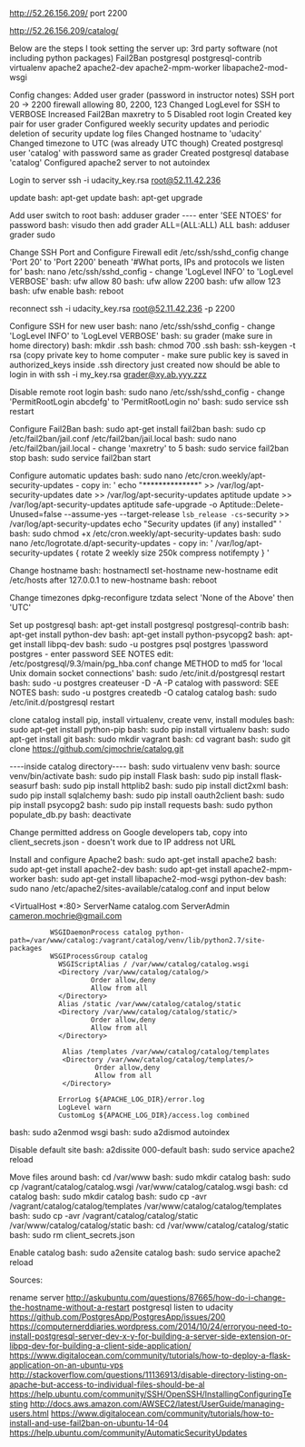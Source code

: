 http://52.26.156.209/
port 2200

http://52.26.156.209/catalog/

Below are the steps I took setting the server up:
3rd party software (not including python packages)
Fail2Ban
postgresql postgresql-contrib
virtualenv
apache2
apache2-dev
apache2-mpm-worker
libapache2-mod-wsgi

Config changes:
Added user grader (password in instructor notes)
SSH port 20 -> 2200
firewall allowing 80, 2200, 123
Changed LogLevel for SSH to VERBOSE
Increased Fail2Ban maxretry to 5
Disabled root login
Created key pair for user grader
Configured weekly security updates and periodic deletion of security update log files
Changed hostname to 'udacity'
Changed timezone to UTC (was already UTC though)
Created postgresql user 'catalog' with password same as grader
Created postgresql database 'catalog'
Configured apache2 server to not autoindex



Login to server
ssh -i udacity_key.rsa root@52.11.42.236

update
bash: apt-get update
bash: apt-get upgrade

Add user
switch to root
bash: adduser grader ---- enter 'SEE NTOES' for password
bash: visudo  then add grader ALL=(ALL:ALL) ALL
bash: adduser grader sudo

Change SSH Port and Configure Firewall
edit /etc/ssh/sshd_config change 'Port 20' to 'Port 2200' beneath '#What ports, IPs and protocols we listen for'
bash: nano /etc/ssh/sshd_config - change 'LogLevel INFO' to 'LogLevel VERBOSE'
bash: ufw allow 80
bash: ufw allow 2200
bash: ufw allow 123
bash: ufw enable
bash: reboot

reconnect
ssh -i udacity_key.rsa root@52.11.42.236  -p 2200

Configure SSH for new user
bash: nano /etc/ssh/sshd_config - change 'LogLevel INFO' to 'LogLevel VERBOSE'
bash: su grader
(make sure in home directory)
bash: mkdir .ssh
bash: chmod 700 .ssh
bash: ssh-keygen -t rsa
(copy private key to home computer - make sure public key is saved in authorized_keys inside .ssh directory just created
now should be able to login in with ssh -i my_key.rsa grader@xy.ab.yyy.zzz

Disable remote root login
bash: sudo nano /etc/ssh/sshd_config - change 'PermitRootLogin abcdefg' to 'PermitRootLogin no'
bash: sudo service ssh restart

Configure Fail2Ban
bash: sudo apt-get install fail2ban
bash: sudo cp /etc/fail2ban/jail.conf /etc/fail2ban/jail.local
bash: sudo nano /etc/fail2ban/jail.local - change 'maxretry' to 5
bash: sudo service fail2ban stop
bash: sudo service fail2ban start

Configure automatic updates
bash: sudo nano /etc/cron.weekly/apt-security-updates - copy in: 
'
echo "**************" >> /var/log/apt-security-updates
date >> /var/log/apt-security-updates
aptitude update >> /var/log/apt-security-updates
aptitude safe-upgrade -o Aptitude::Delete-Unused=false --assume-yes --target-release `lsb_release -cs`-security >> /var/log/apt-security-updates
echo "Security updates (if any) installed"
'
bash: sudo chmod +x /etc/cron.weekly/apt-security-updates
bash: sudo nano /etc/logrotate.d/apt-security-updates - copy in:
     '
       /var/log/apt-security-updates {
        rotate 2
        weekly
        size 250k
        compress
        notifempty
     }
     '

Change hostname
bash: hostnamectl set-hostname new-hostname
edit /etc/hosts after 127.0.0.1 to new-hostname
bash: reboot


Change timezones
dpkg-reconfigure tzdata  select 'None of the Above' then 'UTC'


Set up postgresql
bash: apt-get install postgresql postgresql-contrib
bash: apt-get install python-dev
bash: apt-get install python-psycopg2
bash: apt-get install libpq-dev
bash: sudo -u postgres psql postgres
     \password postgres - enter password SEE NOTES
edit: /etc/postgresql/9.3/main/pg_hba.conf change METHOD to md5 for 'local Unix domain socket connections'
bash: sudo /etc/init.d/postgresql restart
bash: sudo -u postgres createuser -D -A -P catalog with password: SEE NOTES
bash: sudo -u postgres createdb -O catalog catalog
bash: sudo /etc/init.d/postgresql restart


clone catalog
install pip, install virtualenv, create venv, install modules
bash: sudo apt-get install python-pip 
bash: sudo pip install virtualenv 
bash: sudo apt-get install git
bash: sudo mkdir vagrant
bash: cd vagrant
bash: sudo git clone https://github.com/cjmochrie/catalog.git


----inside catalog directory----
bash: sudo virtualenv venv
bash: source venv/bin/activate 
bash: sudo pip install Flask
bash: sudo pip install flask-seasurf
bash: sudo pip install httplib2
bash: sudo pip install dict2xml
bash: sudo pip install sqlalchemy
bash: sudo pip install oauth2client
bash: sudo pip install psycopg2
bash: sudo pip install requests
bash: sudo python populate_db.py
bash: deactivate

Change permitted address on Google developers tab, copy into client_secrets.json - doesn't work due to IP address not URL

Install and configure Apache2
bash: sudo apt-get install apache2
bash: sudo apt-get install apache2-dev
bash: sudo apt-get install apache2-mpm-worker
bash: sudo apt-get install libapache2-mod-wsgi python-dev
bash: sudo nano /etc/apache2/sites-available/catalog.conf and input below

<VirtualHost *:80>
                ServerName catalog.com
                ServerAdmin cameron.mochrie@gmail.com

              WSGIDaemonProcess catalog python-path=/var/www/catalog:/vagrant/catalog/venv/lib/python2.7/site-packages
              WSGIProcessGroup catalog
                WSGIScriptAlias / /var/www/catalog/catalog.wsgi
                <Directory /var/www/catalog/catalog/>
                        Order allow,deny
                        Allow from all
                </Directory>
                Alias /static /var/www/catalog/catalog/static
                <Directory /var/www/catalog/catalog/static/>
                        Order allow,deny
                        Allow from all
                </Directory>

                 Alias /templates /var/www/catalog/catalog/templates
                 <Directory /var/www/catalog/catalog/templates/>
                         Order allow,deny
                         Allow from all
                 </Directory>

                ErrorLog ${APACHE_LOG_DIR}/error.log
                LogLevel warn
                CustomLog ${APACHE_LOG_DIR}/access.log combined
</VirtualHost>
bash: sudo a2enmod wsgi
bash: sudo a2dismod autoindex


Disable default site
bash: a2dissite 000-default
bash: sudo service apache2 reload

Move files around
bash: cd /var/www
bash: sudo mkdir catalog
bash:  sudo cp /vagrant/catalog/catalog.wsgi /var/www/catalog/catalog.wsgi
bash: cd catalog
bash: sudo mkdir catalog
bash: sudo cp -avr /vagrant/catalog/catalog/templates /var/www/catalog/catalog/templates
bash: sudo cp -avr /vagrant/catalog/catalog/static /var/www/catalog/catalog/static
bash: cd /var/www/catalog/catalog/static
bash: sudo rm client_secrets.json

Enable catalog
bash: sudo a2ensite catalog
bash: sudo service apache2 reload



Sources:

rename server http://askubuntu.com/questions/87665/how-do-i-change-the-hostname-without-a-restart 
postgresql listen to udacity https://github.com/PostgresApp/PostgresApp/issues/200 
https://computernerddiaries.wordpress.com/2014/10/24/erroryou-need-to-install-postgresql-server-dev-x-y-for-building-a-server-side-extension-or-libpq-dev-for-building-a-client-side-application/
https://www.digitalocean.com/community/tutorials/how-to-deploy-a-flask-application-on-an-ubuntu-vps
http://stackoverflow.com/questions/11136913/disable-directory-listing-on-apache-but-access-to-individual-files-should-be-al
https://help.ubuntu.com/community/SSH/OpenSSH/InstallingConfiguringTesting
http://docs.aws.amazon.com/AWSEC2/latest/UserGuide/managing-users.html
https://www.digitalocean.com/community/tutorials/how-to-install-and-use-fail2ban-on-ubuntu-14-04
https://help.ubuntu.com/community/AutomaticSecurityUpdates
